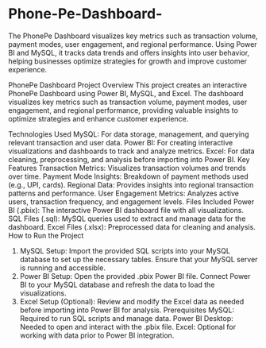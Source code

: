 # Phone-Pe-Dashboard-
The PhonePe Dashboard visualizes key metrics such as transaction volume, payment modes, user engagement, and regional performance. Using Power BI and MySQL, it tracks data trends and offers insights into user behavior, helping businesses optimize strategies for growth and improve customer experience.

PhonePe Dashboard
Project Overview
This project creates an interactive PhonePe Dashboard using Power BI, MySQL, and Excel. The dashboard visualizes key metrics such as transaction volume, payment modes, user engagement, and regional performance, providing valuable insights to optimize strategies and enhance customer experience.

Technologies Used
MySQL: For data storage, management, and querying relevant transaction and user data.
Power BI: For creating interactive visualizations and dashboards to track and analyze metrics.
Excel: For data cleaning, preprocessing, and analysis before importing into Power BI.
Key Features
Transaction Metrics: Visualizes transaction volumes and trends over time.
Payment Mode Insights: Breakdown of payment methods used (e.g., UPI, cards).
Regional Data: Provides insights into regional transaction patterns and performance.
User Engagement Metrics: Analyzes active users, transaction frequency, and engagement levels.
Files Included
Power BI (.pbix): The interactive Power BI dashboard file with all visualizations.
SQL Files (.sql): MySQL queries used to extract and manage data for the dashboard.
Excel Files (.xlsx): Preprocessed data for cleaning and analysis.
How to Run the Project
1. MySQL Setup:
Import the provided SQL scripts into your MySQL database to set up the necessary tables.
Ensure that your MySQL server is running and accessible.
2. Power BI Setup:
Open the provided .pbix Power BI file.
Connect Power BI to your MySQL database and refresh the data to load the visualizations.
3. Excel Setup (Optional):
Review and modify the Excel data as needed before importing into Power BI for analysis.
Prerequisites
MySQL: Required to run SQL scripts and manage data.
Power BI Desktop: Needed to open and interact with the .pbix file.
Excel: Optional for working with data prior to Power BI integration.
